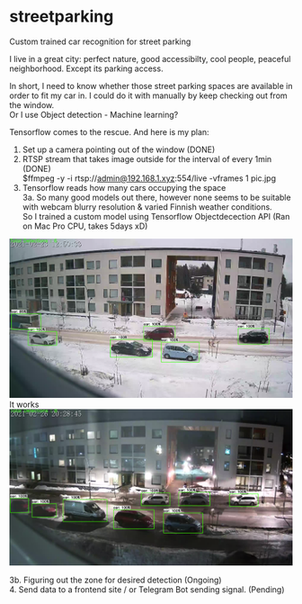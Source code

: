 # streetparking
Custom trained car recognition for street parking

I live in a great city: perfect nature, good accessibilty, cool people, peaceful neighborhood. 
Except its parking access.

In short, I need to know whether those street parking spaces are available in order to fit my car in. I could do it with manually by keep checking out from the window.<br>
Or I use Object detection - Machine learning?



Tensorflow comes to the rescue. And here is my plan:
1. Set up a camera pointing out of the window (DONE)
2. RTSP stream that takes image outside for the interval of every 1min (DONE) <br>
 $ffmpeg -y -i rtsp://admin@192.168.1.xyz:554/live -vframes 1 pic.jpg <br>
3. Tensorflow reads how many cars occupying the space <br>
3a. So many good models out there, however none seems to be suitable with webcam blurry resolution & varied Finnish weather conditions.<br>
 So I trained a custom model using Tensorflow Objectdecection API (Ran on Mac Pro CPU, takes 5days xD)  <br>
 
 ![alt text](https://github.com/dannykhoai/streetparking/blob/master/snow%20ok.png?raw=true)
 It works <br>
 ![alt text](https://github.com/dannykhoai/streetparking/blob/master/dark%20ok.png?raw=true)

 
3b. Figuring out the zone for desired detection (Ongoing) <br>
4. Send data to a frontend site / or Telegram Bot sending signal. (Pending)

